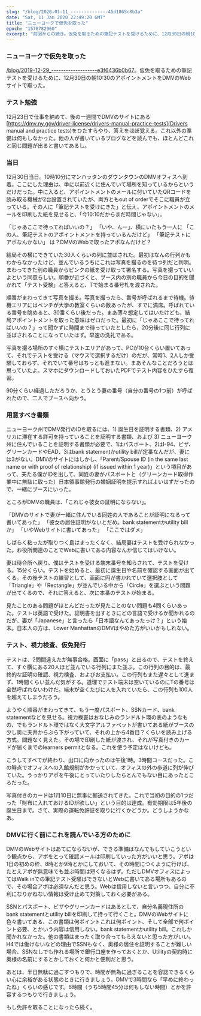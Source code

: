 ```yaml
---
slug: "/blog/2020-01-11_--------------45d1865c8b3a"
date: "Sat, 11 Jan 2020 22:49:20 GMT"
title: "ニューヨークで仮免を取った"
epoch: "1578782960"
excerpt: "前回からの続き。仮免を取るための筆記テストを受けるために、12月30日の朝10:30のアポイントメントをDMVのWebサイトで取った。"
---
```


### ニューヨークで仮免を取った

[/blog/2019-12-29_-------------------e3f6436b0b67](前回からの続き)。仮免を取るための筆記テストを受けるために、12月30日の朝10:30のアポイントメントをDMVのWebサイトで取った。

### テスト勉強

12月23日で仕事を納めて、後の一週間でDMVのサイトにある[https://dmv.ny.gov/driver-license/drivers-manual-practice-tests](Drivers manual and practice tests)をひたすらやり、答えをほぼ覚える。これ以外の準備は何もしなかった。他の人が書いているブログなどを読んでも、ほとんどこれと同じ問題が出ると書いてあるし。

### 当日

12月30日当日。10時10分にマンハッタンのダウンタウンのDMVオフィスへ到着。ここにした理由は、単に以前近くに住んでいて場所を知っているからというだけだった。中に入ると、アポイントメントのメールに付いていたQRコードを読み取る機械が2台設置されていたが、両方ともout of orderでそこに職員が立っている。その人に「筆記テストを受けにきた」と伝え、アポイントメントのメールを印刷した紙を見せると、「今10:10だからまだ時間じゃない」。

「じゃあここで待ってればいいの？」
「いや、んー」、横にいたもう一人に
「この人、筆記テストのアポイントメントを持っているんだけど」
「筆記テストにアポなんかない」
は？DMVのWebで取ったアポなんだけど？

結局その横にできていた30人くらいの列に並ばされた。最初はなんの行列かもわからなかったけど、並んでいるうちにこれは写真を撮るのを待つ列だと判明。まわってきた別の職員からピンクの紙を受け取って署名する。写真を撮っていいよという同意らしい。順番が近づくと、ブース内の別の職員から今日の目的を聞かれて「テスト受験」と答えると、Tで始まる番号札を渡された。

順番がまわってきて写真を撮る。写真を撮ったら、番号が呼ばれるまで待機。待機エリアにはベンチが大学の教室くらいの数あったが、すでに満席。呼ばれている番号を眺めると、30番くらい後だった。まあ薄々想定してはいたけども、結局アポイントメントを取った意味はゼロだった。最初に「じゃあここで待ってればいいの？」って聞かずに時間まで待っていたとしたら、20分後に同じ行列に並ばされることになっていたはず。早速の洗礼である。

写真を撮る場所のすぐ横にテストエリアがあって、PCが10台くらい置いてあって、それでテストを受ける（マウスで選択するだけ）のだが、常時1、2人しか受験しておらず、それでいて番号はちっとも進まない。まあそんなことだろうとは思っていたよ。スマホにダウンロードしておいたPDFでテスト内容をひたすら復習。

90分くらい経過しただろうか、とうとう妻の番号（自分の番号の1つ前）が呼ばれたので、二人でブースへ向かう。

### 用意すべき書類

ニューヨーク州でDMV発行のIDを取るには、1) 誕生日を証明する書類、2) アメリカに滞在する許可を持っていることを証明する書類、および 3) ニューヨーク州に住んでいることを証明する書類が必要で、1はパスポート、2はI-94、ビザ、グリーンカードやEAD、3はbank statementかutility billが定番なんだが、妻には3がない。DMVのサイトにはしかし、「Parent/Spouse ID (in the same last name or with proof of relationship) (if issued within 1 year)」という項目があって、夫たる僕がIDを出して、同姓の妻がパスポートと（グリーンカード取得作業中に無駄に取った）日本領事館発行の婚姻証明を提示すればよいはずだったので、一緒にブースにいった。

ところがDMVの職員は、「これじゃ彼女の証明にならない」。

「DMVのサイトで妻が一緒に住んでいる同姓の人であることが証明になるって書いてあった」
「彼女の居住証明がないとだめ。bank statementかutility billか」
「いやWebサイトに書いてあった」
「ここではダメ」

しばらく粘ったが取りつく島はまったくなく、結局妻はテストを受けられなかった。お役所関連のことでWebに書いてある内容なんか信じてはいけない。

妻は待合所へ戻り、僕はテストを受ける端末番号を知らされて、テストを受ける。15分くらい。テストを始めると、最初に誕生日や名前を確認する画面が出てくる。その後テストの練習として、画面に円が書かれていて選択肢として「Triangle」や「Rectangle」が並んでいる中から「Circle」を選ぶという問題が出てくるので、それに答えると、次に本番のテストが始まる。

見たことのある問題がほとんどだったが見たことのない問題も4問くらいあった。テストは英語で受けた。証明書を出すときにどの言語で受けるか聞かれるのだが、妻が「Japanese」と言ったら「日本語なんてあったっけ？」という始末。日本人の方は、Lower ManhattanのDMVはやめた方がいいかもしれない。

### テスト、視力検査、仮免発行

テストは、2問間違えたが無事合格。画面に「pass」と出るので、テストを終えて、すぐ横にある20人ほど並んでいる行列にまた並ぶ。この行列の目的は、最終的な証明の確認、視力検査、およびお支払い。この行列もまた遅々として進まず、1時間くらい並んだ気がする。道理でテスト端末は空いているのにTの番号は全然呼ばれないわけだ。端末が空くたびに人を入れていたら、この行列も100人を超えてしまうだろう。

ようやく順番がまわってきて、もう一度パスポート、SSNカード、bank statementなどを見せる。視力検査はおなじみのランドルト環の表のようなもの、でもランドルト環ではなく大文字アルファベットが書いてある紙がブースの少し奥に天井からぶら下がっていて、それの上から4番目？くらいを読み上げる方式。問題なく見えた。その場で印刷した紙が渡され、それが写真付きのカードが届くまでのlearners permitとなる。これを使う予定はないけども。

こうしてすべてが終わり、出口に向かったのは午後1時。3時間コースだった。この時点でオフィスへの入館規制がかかっていて、オフィスの外の歩道に列が伸びていた。うっかりアポを午後にとっていたりしたらとんでもない目にあったところだった。

写真付きのカードは1月10日に無事に郵送されてきた。これで当初の目的の1つだった「財布に入れておけるIDが欲しい」という目的は達成。有効期限は5年後の誕生日まで。さて、実際の運転免許証を取りに行くかどうか。どうしようかなあ。

### DMVに行く前にこれを読んでいる方のために

DMVのWebサイトはあてにならないが、できる準備はなんでもしていこうという観点から、アポをとって確認メールは印刷していった方がいいと思う。アポは1日の初めの枠、8時とか9時とかにしておいて、その時間につくように行けば、たとえアポが無意味でも並ぶ時間は短くなるはず。ただしDMVオフィスによってはWalk inでの筆記テスト受験はできないとWebに書いてある場所もあるので、その場合アポは必須なんだと思う。Webは信用しないと言いつつ、自分に不利になりかねない情報は受け止めて対策しておく必要がある。

SSNとパスポート、ビザやグリーンカードはあるとして、自分名義現住所のbank statementとutility billを印刷して持って行くこと。DMVのWebサイトに色々書いてある、この書類は何ポイントこれは何ポイント、そして全部で何ポイント必要、とかいう内容は信用しない。bank statementかutility bill。これしか聞かれなかった。他の書類はまったく取り合ってもらえないと思った方がいい。H4では働けないなどの理由でSSNもなく、奥様の居住を証明することが難しい場合、SSNなしでも作れる場所で銀行口座を作っておくとか、Utilityの契約時に奥様の名前にするとかしておくと何かと便利だと思う。

あとは、半日無駄に過ごすつもりで、時間が無為に過ぎることを容認できるくらい心に余裕がある状態のときに行きましょう。DMVで3時間なら「早めに終わったね」くらいの感じです。6時間（うち5時間45分は何もしない時間）とかを許容するつもりで行きましょう。

もし免許を取ることになったら続く。

